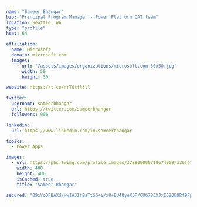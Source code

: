 ```yaml
---
name: "Sameer Bhangar"
bio: "Principal Program Manager - Power Platform CAT team"
location: Seattle, WA
type: "profile"
heat: 64

affiliation:
  name: Microsoft
  domain: microsoft.com
  images:
    - url: "/assets/images/organizations/microsoft.com-50x50.jpg"
      width: 50
      height: 50

website: https://t.co/nrTQtfl3ll

twitter:
  username: sameerbhangar
  url: https://twitter.com/sameerbhangar
  followers: 906

linkedin:
  url: https://www.linkedin.com/in/sameerbhangar

topics:
  - Power Apps

images:
  - url: https://pbs.twimg.com/profile_images/378800000719674009/a36fe7ddfab1778b76e5793772e43798_400x400.jpeg
    width: 400
    height: 400
    isCached: true
    title: "Sameer Bhangar"

secured: "B9iYoOFBAXd/HwIAJIfBaTtSG+i/x8+EU48yeX3P/0UG783XJxI5Z0B9Rf9FpldKaJZ03GSoqFowzqT+JSppuvPdHoT29/rqgb+YUZzlulqGIkegHUdgjCkgJKYrGqnC0l2ep6HNPYn7ykSNbZuuAHZv2QgtBLSdR22+TMK3wiL/HaYfW83ZCLYRtt7eMHsfdUrxzfcVZooEAy5+YSVNq8jDrZeKe1jFbpjOcatLW8UuncbMdCqpj1FT4yeYBW7O951Puow4IzR9zxFrrf9ObtJ+E14qBMuraoexJSyEfVyTlrBo4eRQRx3l+L3H9q7LT3UP/iBjwMIK4+i4oj7BwXjD6j/RL+tDCc6lq9WknAc9iUEokINXtdv+Km24abXgC+jOIYFny8dhmaBQjaZWdg==;T7UyrbGB6z2U/QAmaotruA=="
---
```


